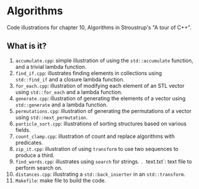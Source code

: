 # Algorithms
Code illustrations for chapter 10, Algorithms in Stroustrup's
"A tour of C++".

## What is it?
1. `accumulate.cpp`: simple illustration of using the `std::accumulate`
    function, and a trivial lambda function.
1. `find_if.cpp`: illustrates finding elements in collections using
    `std::find_if` and a closure lambda function.
1. `for_each.cpp`: illustration of modifying each element of an STL vector
    using `std::for_each` and a lambda function.
1. `generate.cpp`: illustration of generating the elements of a vector
    using `std::generate` and a lambda function.
1. `permutations.cpp`: illustration of generating the permutations of a
    vector using `std::next_permutation`.
1. `particle_sort.cpp`: illustrations of sorting structures based on
    various fields.
1. `count_clamp.cpp`: illustration of count and replace algorithms with
    predicates.
1. `zip_it.cpp`: illustration of using `transform` to use two sequences
    to produce a third.
1. `find_words.cpp`: illustrates using `search` for strings.
`. `text.txt`: text file to perform search on.
1. `distances.cpp`: illustrating a `std::back_inserter` in an
    `std::transform`.
1. `Makefile`: make file to build the code.
